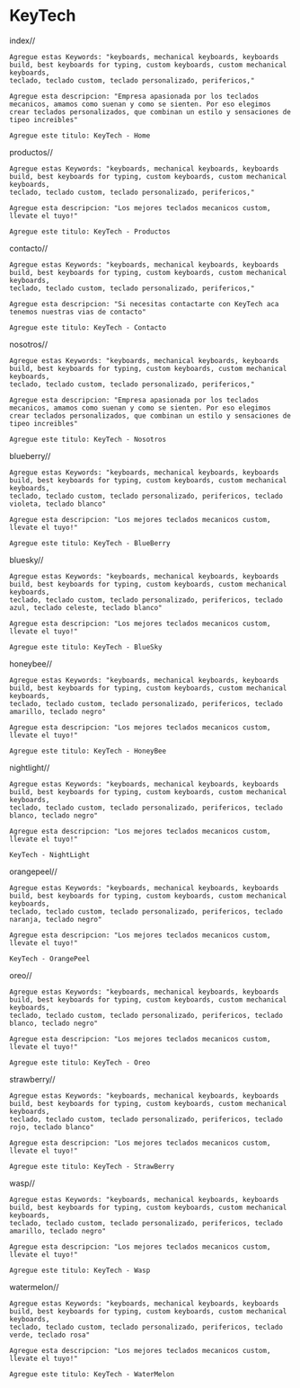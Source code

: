 # KeyTech

index//

    Agregue estas Keywords: "keyboards, mechanical keyboards, keyboards build, best keyboards for typing, custom keyboards, custom mechanical keyboards,
    teclado, teclado custom, teclado personalizado, perifericos,"

    Agregue esta descripcion: "Empresa apasionada por los teclados mecanicos, amamos como suenan y como se sienten. Por eso elegimos crear teclados personalizados, que combinan un estilo y sensaciones de tipeo increibles"

    Agregue este titulo: KeyTech - Home

productos//

    Agregue estas Keywords: "keyboards, mechanical keyboards, keyboards build, best keyboards for typing, custom keyboards, custom mechanical keyboards,
    teclado, teclado custom, teclado personalizado, perifericos,"

    Agregue esta descripcion: "Los mejores teclados mecanicos custom, llevate el tuyo!"

    Agregue este titulo: KeyTech - Productos

contacto//

    Agregue estas Keywords: "keyboards, mechanical keyboards, keyboards build, best keyboards for typing, custom keyboards, custom mechanical keyboards,
    teclado, teclado custom, teclado personalizado, perifericos,"

    Agregue esta descripcion: "Si necesitas contactarte con KeyTech aca tenemos nuestras vias de contacto"

    Agregue este titulo: KeyTech - Contacto

nosotros//

    Agregue estas Keywords: "keyboards, mechanical keyboards, keyboards build, best keyboards for typing, custom keyboards, custom mechanical keyboards,
    teclado, teclado custom, teclado personalizado, perifericos,"

    Agregue esta descripcion: "Empresa apasionada por los teclados mecanicos, amamos como suenan y como se sienten. Por eso elegimos crear teclados personalizados, que combinan un estilo y sensaciones de tipeo increibles"

    Agregue este titulo: KeyTech - Nosotros

blueberry//

    Agregue estas Keywords: "keyboards, mechanical keyboards, keyboards build, best keyboards for typing, custom keyboards, custom mechanical keyboards,
    teclado, teclado custom, teclado personalizado, perifericos, teclado violeta, teclado blanco"

    Agregue esta descripcion: "Los mejores teclados mecanicos custom, llevate el tuyo!"

    Agregue este titulo: KeyTech - BlueBerry

bluesky//

    Agregue estas Keywords: "keyboards, mechanical keyboards, keyboards build, best keyboards for typing, custom keyboards, custom mechanical keyboards,
    teclado, teclado custom, teclado personalizado, perifericos, teclado azul, teclado celeste, teclado blanco"

    Agregue esta descripcion: "Los mejores teclados mecanicos custom, llevate el tuyo!"

    Agregue este titulo: KeyTech - BlueSky

honeybee//

    Agregue estas Keywords: "keyboards, mechanical keyboards, keyboards build, best keyboards for typing, custom keyboards, custom mechanical keyboards,
    teclado, teclado custom, teclado personalizado, perifericos, teclado amarillo, teclado negro"

    Agregue esta descripcion: "Los mejores teclados mecanicos custom, llevate el tuyo!"

    Agregue este titulo: KeyTech - HoneyBee

nightlight//

    Agregue estas Keywords: "keyboards, mechanical keyboards, keyboards build, best keyboards for typing, custom keyboards, custom mechanical keyboards,
    teclado, teclado custom, teclado personalizado, perifericos, teclado blanco, teclado negro"

    Agregue esta descripcion: "Los mejores teclados mecanicos custom, llevate el tuyo!"

    KeyTech - NightLight

orangepeel//

    Agregue estas Keywords: "keyboards, mechanical keyboards, keyboards build, best keyboards for typing, custom keyboards, custom mechanical keyboards,
    teclado, teclado custom, teclado personalizado, perifericos, teclado naranja, teclado negro"

    Agregue esta descripcion: "Los mejores teclados mecanicos custom, llevate el tuyo!"

    KeyTech - OrangePeel

oreo//

    Agregue estas Keywords: "keyboards, mechanical keyboards, keyboards build, best keyboards for typing, custom keyboards, custom mechanical keyboards,
    teclado, teclado custom, teclado personalizado, perifericos, teclado blanco, teclado negro"

    Agregue esta descripcion: "Los mejores teclados mecanicos custom, llevate el tuyo!"

    Agregue este titulo: KeyTech - Oreo

strawberry//

    Agregue estas Keywords: "keyboards, mechanical keyboards, keyboards build, best keyboards for typing, custom keyboards, custom mechanical keyboards,
    teclado, teclado custom, teclado personalizado, perifericos, teclado rojo, teclado blanco"

    Agregue esta descripcion: "Los mejores teclados mecanicos custom, llevate el tuyo!"

    Agregue este titulo: KeyTech - StrawBerry

wasp//

    Agregue estas Keywords: "keyboards, mechanical keyboards, keyboards build, best keyboards for typing, custom keyboards, custom mechanical keyboards,
    teclado, teclado custom, teclado personalizado, perifericos, teclado amarillo, teclado negro"

    Agregue esta descripcion: "Los mejores teclados mecanicos custom, llevate el tuyo!"

    Agregue este titulo: KeyTech - Wasp

watermelon//

    Agregue estas Keywords: "keyboards, mechanical keyboards, keyboards build, best keyboards for typing, custom keyboards, custom mechanical keyboards,
    teclado, teclado custom, teclado personalizado, perifericos, teclado verde, teclado rosa"

    Agregue esta descripcion: "Los mejores teclados mecanicos custom, llevate el tuyo!"

    Agregue este titulo: KeyTech - WaterMelon
